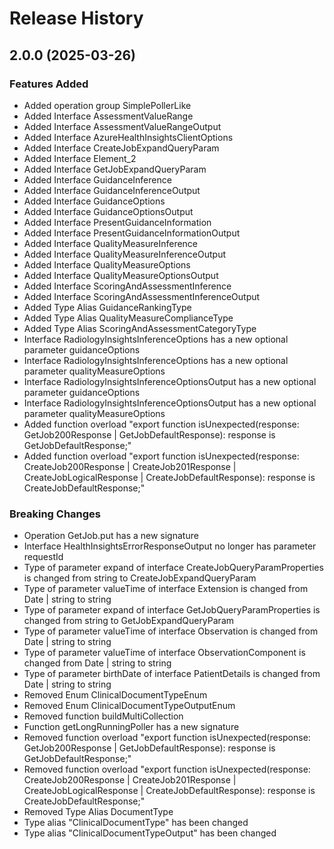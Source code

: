 # Release History
    
## 2.0.0 (2025-03-26)
    
### Features Added

  - Added operation group SimplePollerLike
  - Added Interface AssessmentValueRange
  - Added Interface AssessmentValueRangeOutput
  - Added Interface AzureHealthInsightsClientOptions
  - Added Interface CreateJobExpandQueryParam
  - Added Interface Element_2
  - Added Interface GetJobExpandQueryParam
  - Added Interface GuidanceInference
  - Added Interface GuidanceInferenceOutput
  - Added Interface GuidanceOptions
  - Added Interface GuidanceOptionsOutput
  - Added Interface PresentGuidanceInformation
  - Added Interface PresentGuidanceInformationOutput
  - Added Interface QualityMeasureInference
  - Added Interface QualityMeasureInferenceOutput
  - Added Interface QualityMeasureOptions
  - Added Interface QualityMeasureOptionsOutput
  - Added Interface ScoringAndAssessmentInference
  - Added Interface ScoringAndAssessmentInferenceOutput
  - Added Type Alias GuidanceRankingType
  - Added Type Alias QualityMeasureComplianceType
  - Added Type Alias ScoringAndAssessmentCategoryType
  - Interface RadiologyInsightsInferenceOptions has a new optional parameter guidanceOptions
  - Interface RadiologyInsightsInferenceOptions has a new optional parameter qualityMeasureOptions
  - Interface RadiologyInsightsInferenceOptionsOutput has a new optional parameter guidanceOptions
  - Interface RadiologyInsightsInferenceOptionsOutput has a new optional parameter qualityMeasureOptions
  - Added function overload "export function isUnexpected(response: GetJob200Response | GetJobDefaultResponse): response is GetJobDefaultResponse;"
  - Added function overload "export function isUnexpected(response: CreateJob200Response | CreateJob201Response | CreateJobLogicalResponse | CreateJobDefaultResponse): response is CreateJobDefaultResponse;"

### Breaking Changes

  - Operation GetJob.put has a new signature
  - Interface HealthInsightsErrorResponseOutput no longer has parameter requestId
  - Type of parameter expand of interface CreateJobQueryParamProperties is changed from string to CreateJobExpandQueryParam
  - Type of parameter valueTime of interface Extension is changed from Date | string to string
  - Type of parameter expand of interface GetJobQueryParamProperties is changed from string to GetJobExpandQueryParam
  - Type of parameter valueTime of interface Observation is changed from Date | string to string
  - Type of parameter valueTime of interface ObservationComponent is changed from Date | string to string
  - Type of parameter birthDate of interface PatientDetails is changed from Date | string to string
  - Removed Enum ClinicalDocumentTypeEnum
  - Removed Enum ClinicalDocumentTypeOutputEnum
  - Removed function buildMultiCollection
  - Function getLongRunningPoller has a new signature
  - Removed function overload "export function isUnexpected(response: GetJob200Response | GetJobDefaultResponse): response is GetJobDefaultResponse;"
  - Removed function overload "export function isUnexpected(response: CreateJob200Response | CreateJob201Response | CreateJobLogicalResponse | CreateJobDefaultResponse): response is CreateJobDefaultResponse;"
  - Removed Type Alias DocumentType
  - Type alias "ClinicalDocumentType" has been changed
  - Type alias "ClinicalDocumentTypeOutput" has been changed
    
